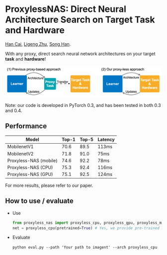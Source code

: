 # ProxylessNAS: Direct Neural Architecture Search on Target Task and Hardware
[Han Cai](http://han-cai.github.io), [Ligeng Zhu](http://lzhu.me), [Song Han](http://songhan.mit.edu). 

With any proxy, direct search neural network architectures on your target **task** and **hardware**! 

![](figures/proxyless_nas.png)

Note: our code is developed in PyTorch 0.3, and has been tested in both 0.3 and 0.4.

## Performance 
| Model                | Top-1    | Top-5    | Latency | 
|----------------------|----------|----------|---------|
| MobilenetV1          | 70.6     | 89.5     | 113ms   | 
| MobilenetV2          | 71.8     | 91.0     | 75ms    |
| Proxyless-NAS (mobile) | 74.6   | 92.2     | 78ms    |
| Proxyless-NAS (CPU)    | 75.3 | 92.4 | 116ms    | 
| Proxyless-NAS (GPU)    | 75.1 | 92.5 | 124ms    | 

For more results, please refer to our paper.
 
## How to use / evaluate 
* Use
    ```python
    from proxyless_nas import proxyless_cpu, proxyless_gpu, proxyless_mobile
    net = proxyless_cpu(pretrained=True) # Yes, we provide pre-trained models!
    ```
* Evaluate

    `python eval.py --path 'Your path to imagent' --arch proxyless_cpu`

